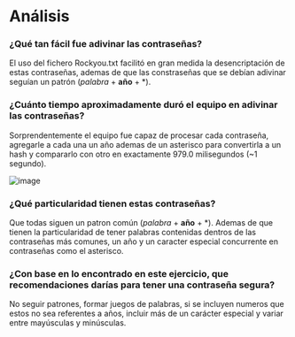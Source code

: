# Análisis

### ¿Qué tan fácil fue adivinar las contraseñas? 
El uso del fichero Rockyou.txt facilitó en gran medida la desencriptación de estas contraseñas, ademas de que las constraseñas que se debían adivinar seguían un patrón (*palabra* + **año** + *).

### ¿Cuánto tiempo aproximadamente duró el equipo en adivinar las contraseñas?
Sorprendentemente el equipo fue capaz de procesar cada contraseña, agregarle a cada una un año ademas de un asterisco para convertirla a un hash y compararlo con otro en exactamente 979.0 milisegundos (~1 segundo).

![image](https://github.com/user-attachments/assets/ab7c1f5f-909f-4335-8910-bed4a4f81b9c)

### ¿Qué particularidad tienen estas contraseñas? 
Que todas siguen un patron común (*palabra* + **año** + *). Ademas de que tienen la particularidad de tener palabras contenidas dentros de las contraseñas más comunes, un año y un caracter especial concurrente en contraseñas como el asterisco.

### ¿Con base en lo encontrado en este ejercicio, que recomendaciones darías para tener una contraseña segura? 
No seguir patrones, formar juegos de palabras, si se incluyen numeros que estos no sea referentes a años, incluir más de un carácter especial y variar entre mayúsculas y minúsculas. 
